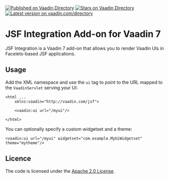 [![Published on Vaadin  Directory](https://img.shields.io/badge/Vaadin%20Directory-published-00b4f0.svg)](https://vaadin.com/directory/component/jsf-integration)
[![Stars on Vaadin Directory](https://img.shields.io/vaadin-directory/star/jsf-integration.svg)](https://vaadin.com/directory/component/jsf-integration)
[![Latest version on vaadin.com/directory](https://img.shields.io/vaadin-directory/v/jsf-integration.svg)](https://img.shields.io/vaadin-directory/v/jsf-integration.svg)

# JSF Integration Add-on for Vaadin 7
JSF Integration is a Vaadin 7 add-on that allows you to render Vaadin UIs in Facelets-based JSF applications.

## Usage
Add the XML namespace and use the `ui` tag to point to the URL mapped to the `VaadinServlet` serving your UI:
```xhtml
<html ...
    xmlns:vaadin="http://vaadin.com/jsf">

    <vaadin:ui url="/myui"/>

</html>
```

You can optionally specify a custom widgetset and a theme:
```xhtml
<vaadin:ui url="/myui" widgetset="com.example.MyUiWidgetset" theme="mytheme"/>
```

## Licence
The code is licensed under the [Apache 2.0 License](http://www.apache.org/licenses/LICENSE-2.0.txt).

